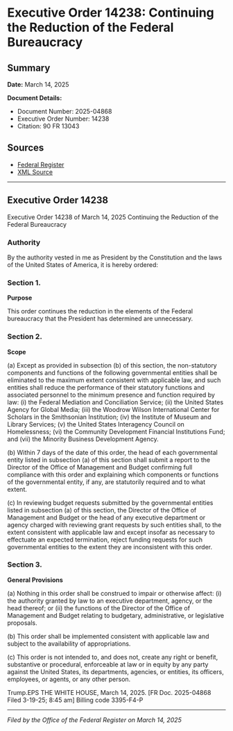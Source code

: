 # Executive Order 14238: Continuing the Reduction of the Federal Bureaucracy

## Summary

**Date:** March 14, 2025

**Document Details:**
- Document Number: 2025-04868
- Executive Order Number: 14238
- Citation: 90 FR 13043

## Sources
- [Federal Register](https://www.federalregister.gov/documents/2025/03/20/2025-04868/continuing-the-reduction-of-the-federal-bureaucracy)
- [XML Source](https://www.federalregister.gov/documents/full_text/xml/2025/03/20/2025-04868.xml)

---

## Executive Order 14238

Executive Order 14238 of March 14, 2025
Continuing the Reduction of the Federal Bureaucracy
### Authority

By the authority vested in me as President by the Constitution and the laws of the United States of America, it is hereby ordered:
### Section 1.

**Purpose**

This order continues the reduction in the elements of the Federal bureaucracy that the President has determined are unnecessary.
### Section 2.

**Scope**

(a) Except as provided in subsection (b) of this section, the non-statutory components and functions of the following governmental entities shall be eliminated to the maximum extent consistent with applicable law, and such entities shall reduce the performance of their statutory functions and associated personnel to the minimum presence and function required by law:
    (i) the Federal Mediation and Conciliation Service;
    (ii) the United States Agency for Global Media;
    (iii) the Woodrow Wilson International Center for Scholars in the Smithsonian Institution;
    (iv) the Institute of Museum and Library Services;
    (v) the United States Interagency Council on Homelessness;
    (vi) the Community Development Financial Institutions Fund; and
    (vii) the Minority Business Development Agency.

(b) Within 7 days of the date of this order, the head of each governmental entity listed in subsection (a) of this section shall submit a report to the Director of the Office of Management and Budget confirming full compliance with this order and explaining which components or functions of the governmental entity, if any, are statutorily required and to what extent.

(c) In reviewing budget requests submitted by the governmental entities listed in subsection (a) of this section, the Director of the Office of Management and Budget or the head of any executive department or agency charged with reviewing grant requests by such entities shall, to the extent consistent with applicable law and except insofar as necessary to effectuate an expected termination, reject funding requests for such governmental entities to the extent they are inconsistent with this order.
### Section 3.

**General Provisions**

(a) Nothing in this order shall be construed to impair or otherwise affect:
    (i) the authority granted by law to an executive department, agency, or the head thereof; or
    (ii) the functions of the Director of the Office of Management and Budget relating to budgetary, administrative, or legislative proposals.

(b) This order shall be implemented consistent with applicable law and subject to the availability of appropriations.

(c) This order is not intended to, and does not, create any right or benefit, substantive or procedural, enforceable at law or in equity by any party against the United States, its departments, agencies, or entities, its officers, employees, or agents, or any other person.

Trump.EPS
THE WHITE HOUSE,
March 14, 2025.
[FR Doc. 2025-04868
Filed 3-19-25; 8:45 am]
Billing code 3395-F4-P

---

*Filed by the Office of the Federal Register on March 14, 2025*
